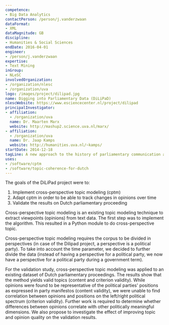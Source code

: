 ```yaml
---
competence:
- Big Data Analytics
contactPerson: /person/j.vanderzwaan
dataFormat:
- XML
dataMagnitude: GB
discipline:
- Humanities & Social Sciences
endDate: 2016-04-01
engineer:
- /person/j.vanderzwaan
expertise:
- Text Mining
inGroup:
- NLeSC
involvedOrganization:
- /organization/nlesc
- /organization/uva
logo: /images/project/dilipad.jpg
name: Digging into Parliamentary Data (DiLiPaD)
nlescWebsite: https://www.esciencecenter.nl/project/dilipad
principalInvestigator:
- affiliation:
  - /organization/uva
  name: Dr. Maarten Marx
  website: http://mashup2.science.uva.nl/marx/
- affiliation:
  - /organization/uva
  name: Dr. Jaap Kamps
  website: http://humanities.uva.nl/~kamps/
startDate: 2014-12-18
tagLine: A new approach to the history of parliamentary communication and discourse
uses:
- /software/cptm
- /software/topic-coherence-for-dutch
---
```

The goals of the DiLiPad project were to:

1. Implement cross-perspective topic modeling (cptm)
2. Adapt cptm in order to be able to track changes in opinions over time
3. Validate the results on Dutch parliamentary proceeding

Cross-perspective topic modeling is an existing topic modeling technique to
extract viewpoints (opinions) from text data. The first step was to implement
the algorithm. This resulted in a Python module to do cross-perspective topic.

Cross-perspective topic modeling requires the corpus to be divided in
perspectives (in case of the Dilipad project, a perspective is a political party).
To take into account the time parameter, we decided to further divide the data
(instead of having a perspective for a political party, we now have a perspective
for a political party during a government term).

For the validation study, cross-perspective topic modeling was applied to an existing
dataset of Dutch parliamentary proceedings. The results show that the
method yields valid topics (content and criterion validity). While opinions
were found to be representative of the political parties' positions as expressed
in party manifestos (content validity), we were unable to find correlation
between opinions and positions on the left/right political spectrum (criterion validity).
Further work is required to determine whether differences between opinions
correlate with other politically meaningful dimensions. We also propose to
investigate the effect of improving topic and opinion quality on the validation
results.
